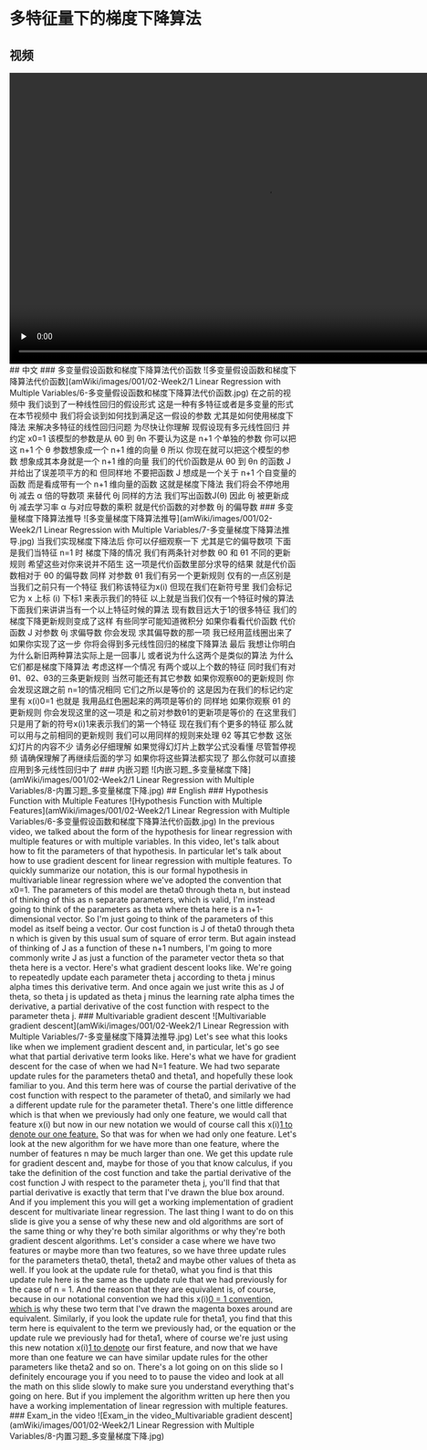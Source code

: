 # 多特征量下的梯度下降算法
## 视频
<video height=510 width=900 controls="controls" preload="none">
      <source src="amWiki/videos/001/02-Week2/1 Linear Regression with Multiple Variables/2-Gradient Descent for Multiple Variables.mp4" type="video/mp4">
</video>
## 中文
### 多变量假设函数和梯度下降算法代价函数
![多变量假设函数和梯度下降算法代价函数](amWiki/images/001/02-Week2/1 Linear Regression with Multiple Variables/6-多变量假设函数和梯度下降算法代价函数.jpg)
在之前的视频中 我们谈到了一种线性回归的假设形式 这是一种有多特征或者是多变量的形式 在本节视频中 我们将会谈到如何找到满足这一假设的参数 尤其是如何使用梯度下降法 来解决多特征的线性回归问题 为尽快让你理解 现假设现有多元线性回归 并约定 x0=1 该模型的参数是从 θ0 到 θn 不要认为这是 n+1 个单独的参数 你可以把这 n+1 个 θ 参数想象成一个 n+1 维的向量 θ 所以 你现在就可以把这个模型的参数 想象成其本身就是一个 n+1 维的向量 我们的代价函数是从 θ0 到 θn 的函数 J 并给出了误差项平方的和 但同样地 不要把函数 J 想成是一个关于 n+1 个自变量的函数 而是看成带有一个 n+1 维向量的函数 这就是梯度下降法 我们将会不停地用 θj 减去 α 倍的导数项 来替代 θj 同样的方法 我们写出函数J(θ) 因此 θj 被更新成 θj 减去学习率 α 与对应导数的乘积 就是代价函数的对参数 θj 的偏导数
### 多变量梯度下降算法推导
![多变量梯度下降算法推导](amWiki/images/001/02-Week2/1 Linear Regression with Multiple Variables/7-多变量梯度下降算法推导.jpg)  
当我们实现梯度下降法后 你可以仔细观察一下 尤其是它的偏导数项 下面是我们当特征 n=1 时 梯度下降的情况 我们有两条针对参数 θ0 和 θ1 不同的更新规则 希望这些对你来说并不陌生 这一项是代价函数里部分求导的结果 就是代价函数相对于 θ0 的偏导数 同样 对参数 θ1 我们有另一个更新规则  仅有的一点区别是 当我们之前只有一个特征 我们称该特征为x(i) 但现在我们在新符号里 我们会标记它为 x 上标 (i) 下标1 来表示我们的特征 以上就是当我们仅有一个特征时候的算法 下面我们来讲讲当有一个以上特征时候的算法 现有数目远大于1的很多特征 我们的梯度下降更新规则变成了这样 有些同学可能知道微积分 如果你看看代价函数 代价函数 J 对参数 θj 求偏导数 你会发现 求其偏导数的那一项 我已经用蓝线圈出来了 如果你实现了这一步 你将会得到多元线性回归的梯度下降算法 最后 我想让你明白 为什么新旧两种算法实际上是一回事儿 或者说为什么这两个是类似的算法 为什么它们都是梯度下降算法 考虑这样一个情况 有两个或以上个数的特征 同时我们有对θ1、θ2、θ3的三条更新规则 当然可能还有其它参数 如果你观察θ0的更新规则  你会发现这跟之前 n=1的情况相同 它们之所以是等价的 这是因为在我们的标记约定里有 x(i)0=1 也就是 我用品红色圈起来的两项是等价的 同样地 如果你观察 θ1 的更新规则 你会发现这里的这一项是 和之前对参数θ1的更新项是等价的 在这里我们只是用了新的符号x(i)1来表示我们的第一个特征 现在我们有个更多的特征 那么就可以用与之前相同的更新规则 我们可以用同样的规则来处理 θ2 等其它参数 这张幻灯片的内容不少 请务必仔细理解 如果觉得幻灯片上数学公式没看懂 尽管暂停视频 请确保理解了再继续后面的学习 如果你将这些算法都实现了 那么你就可以直接应用到多元线性回归中了
### 内嵌习题
![内嵌习题_多变量梯度下降](amWiki/images/001/02-Week2/1 Linear Regression with Multiple Variables/8-内置习题_多变量梯度下降.jpg)  
## English
### Hypothesis Function with Multiple Features
![Hypothesis Function with Multiple Features](amWiki/images/001/02-Week2/1 Linear Regression with Multiple Variables/6-多变量假设函数和梯度下降算法代价函数.jpg)
In the previous video, we talked about the form of the hypothesis for linear regression with multiple features or with multiple variables. In this video, let's talk about how to fit the parameters of that hypothesis. In particular let's talk about how to use gradient descent for linear regression with multiple features. To quickly summarize our notation, this is our formal hypothesis in multivariable linear regression where we've adopted the convention that x0=1. The parameters of this model are theta0 through theta n, but instead of thinking of this as n separate parameters, which is valid, I'm instead going to think of the parameters as theta where theta here is a n+1-dimensional vector. So I'm just going to think of the parameters of this model as itself being a vector. Our cost function is J of theta0 through theta n which is given by this usual sum of square of error term. But again instead of thinking of J as a function of these n+1 numbers, I'm going to more commonly write J as just a function of the parameter vector theta so that theta here is a vector. Here's what gradient descent looks like. We're going to repeatedly update each parameter theta j according to theta j minus alpha times this derivative term. And once again we just write this as J of theta, so theta j is updated as theta j minus the learning rate alpha times the derivative, a partial derivative of the cost function with respect to the parameter theta j.
### Multivariable gradient descent
![Multivariable gradient descent](amWiki/images/001/02-Week2/1 Linear Regression with Multiple Variables/7-多变量梯度下降算法推导.jpg)
Let's see what this looks like when we implement gradient descent and, in particular, let's go see what that partial derivative term looks like. Here's what we have for gradient descent for the case of when we had N=1 feature. We had two separate update rules for the parameters theta0 and theta1, and hopefully these look familiar to you. And this term here was of course the partial derivative of the cost function with respect to the parameter of theta0, and similarly we had a different update rule for the parameter theta1. There's one little difference which is that when we previously had only one feature, we would call that feature x(i) but now in our new notation we would of course call this x(i)<u>1 to denote our one feature.</u> So that was for when we had only one feature. Let's look at the new algorithm for we have more than one feature, where the number of features n may be much larger than one. We get this update rule for gradient descent and, maybe for those of you that know calculus, if you take the definition of the cost function and take the partial derivative of the cost function J with respect to the parameter theta j, you'll find that that partial derivative is exactly that term that I've drawn the blue box around. And if you implement this you will get a working implementation of gradient descent for multivariate linear regression. The last thing I want to do on this slide is give you a sense of why these new and old algorithms are sort of the same thing or why they're both similar algorithms or why they're both gradient descent algorithms. Let's consider a case where we have two features or maybe more than two features, so we have three update rules for the parameters theta0, theta1, theta2 and maybe other values of theta as well. If you look at the update rule for theta0, what you find is that this update rule here is the same as the update rule that we had previously for the case of n = 1. And the reason that they are equivalent is, of course, because in our notational convention we had this x(i)<u>0 = 1 convention, which is</u> why these two term that I've drawn the magenta boxes around are equivalent. Similarly, if you look the update rule for theta1, you find that this term here is equivalent to the term we previously had, or the equation or the update rule we previously had for theta1, where of course we're just using this new notation x(i)<u>1 to denote</u> our first feature, and now that we have more than one feature we can have similar update rules for the other parameters like theta2 and so on. There's a lot going on on this slide so I definitely encourage you if you need to to pause the video and look at all the math on this slide slowly to make sure you understand everything that's going on here. But if you implement the algorithm written up here then you have a working implementation of linear regression with multiple features.
### Exam_in the video
![Exam_in the video_Multivariable gradient descent](amWiki/images/001/02-Week2/1 Linear Regression with Multiple Variables/8-内置习题_多变量梯度下降.jpg)  
